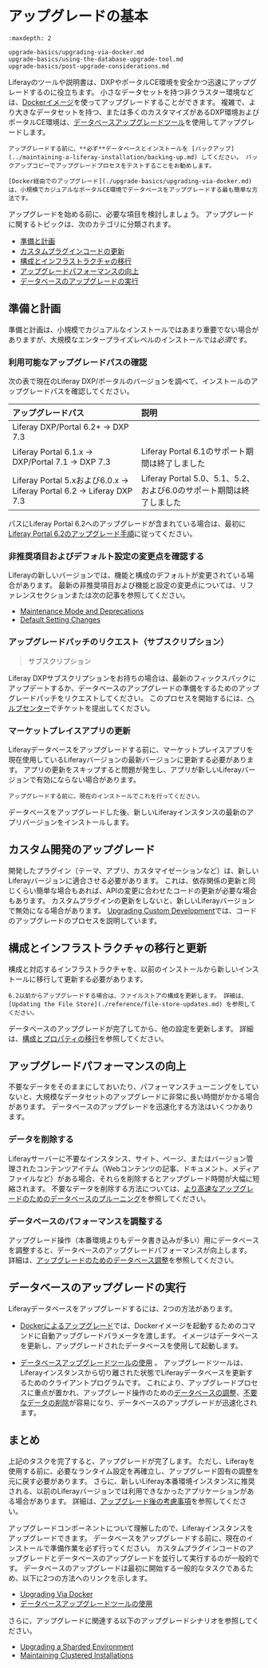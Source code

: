 # アップグレードの基本

```{toctree}
:maxdepth: 2

upgrade-basics/upgrading-via-docker.md
upgrade-basics/using-the-database-upgrade-tool.md
upgrade-basics/post-upgrade-considerations.md
```

Liferayのツールや説明書は、DXPやポータルCE環境を安全かつ迅速にアップグレードするのに役立ちます。 小さなデータセットを持つ非クラスター環境などは、[Dockerイメージ](./upgrade-basics/upgrading-via-docker.md)を使ってアップグレードすることができます。 複雑で、より大きなデータセットを持つ、または多くのカスタマイズがあるDXP環境およびポータルCE環境は、[データベースアップグレードツール](./upgrade-basics/using-the-database-upgrade-tool.md)を使用してアップグレードします。

```{warning}
アップグレードする前に、**必ず**データベースとインストールを [バックアップ](../maintaining-a-liferay-installation/backing-up.md) してください。 バックアップコピーでアップグレードプロセスをテストすることをお勧めします。
```

```{note}
[Docker経由でのアップグレード](./upgrade-basics/upgrading-via-docker.md) は、小規模でカジュアルなポータルCE環境でデータベースをアップグレードする最も簡単な方法です。
```

アップグレードを始める前に、必要な項目を検討しましょう。 アップグレードに関するトピックは、次のカテゴリに分類されます。

  - [準備と計画](#preparation-and-planning)
  - [カスタムプラグインコードの更新](#updating-custom-plugin-code)
  - [構成とインフラストラクチャの移行](#migrating-and-updating-configurations-and-infrastructure)
  - [アップグレードパフォーマンスの向上](#improving-upgrade-performance)
  - [データベースのアップグレードの実行](#executing-the-database-upgrade)

## 準備と計画

準備と計画は、小規模でカジュアルなインストールではあまり重要でない場合がありますが、大規模なエンタープライズレベルのインストールでは*必須*です。

### 利用可能なアップグレードパスの確認

次の表で現在のLiferay DXP/ポータルのバージョンを調べて、インストールのアップグレードパスを確認してください。

| アップグレードパス                                                         | 説明                                              |
| :--- | :--- |
| Liferay DXP/Portal 6.2+ → DXP 7.3                                 |                                                 |
| Liferay Portal 6.1.x → DXP/Portal 7.1 → DXP 7.3                   | Liferay Portal 6.1のサポート期間は終了しました                |
| Liferay Portal 5.xおよび6.0.x → Liferay Portal 6.2 → Liferay DXP 7.3 | Liferay Portal 5.0、5.1、5.2、および6.0のサポート期間は終了しました |

パスにLiferay Portal 6.2へのアップグレードが含まれている場合は、最初に[Liferay Portal 6.2のアップグレード手順](https://help.liferay.com/hc/en-us/articles/360017903232-Upgrading-Liferay)に従ってください。

### 非推奨項目およびデフォルト設定の変更点を確認する

Liferayの新しいバージョンでは、機能と構成のデフォルトが変更されている場合があります。 最新の非推奨項目および機能と設定の変更点については、リファレンスセクションまたは次の記事を参照してください。

  - [Maintenance Mode and Deprecations](./reference/maintenance-mode-and-deprecations-in-7-3.md)
  - [Default Setting Changes](./reference/default-setting-changes-in-7-3.md)

### アップグレードパッチのリクエスト（サブスクリプション）

> サブスクリプション

Liferay DXPサブスクリプションをお持ちの場合は、最新のフィックスパックにアップデートするか、データベースのアップグレードの準備をするためのアップグレードパッチをリクエストしてください。 このプロセスを開始するには、[ヘルプセンター](https://help.liferay.com/hc/requests/new)でチケットを提出してください。

### マーケットプレイスアプリの更新

Liferayデータベースをアップグレードする前に、マーケットプレイスアプリを現在使用しているLiferayバージョンの最新バージョンに更新する必要があります。 アプリの更新をスキップすると問題が発生し、アプリが新しいLiferayバージョンで有効にならない場合があります。

```{important}
アップグレードする前に、現在のインストールでこれを行ってください。
```

データベースをアップグレードした後、新しいLiferayインスタンスの最新のアプリバージョンをインストールします。

## カスタム開発のアップグレード

開発したプラグイン（テーマ、アプリ、カスタマイゼーションなど）は、新しいLiferayバージョンに適合させる必要があります。 これは、依存関係の更新と同じくらい簡単な場合もあれば、APIの変更に合わせたコードの更新が必要な場合もあります。 カスタムプラグインの更新をしないと、新しいLiferayバージョンで無効になる場合があります。 [Upgrading Custom Development](./upgrading-custom-development.md)では、コードのアップグレードのプロセスを説明しています。

## 構成とインフラストラクチャの移行と更新

構成と対応するインフラストラクチャを、以前のインストールから新しいインストールに移行して更新する必要があります。

```{important}
6.2以前からアップグレードする場合は、ファイルストアの構成を更新します。 詳細は、 [Updating the File Store](./reference/file-store-updates.md) を参照してください。
```

データベースのアップグレードが完了してから、他の設定を更新します。 詳細は、[構成とプロパティの移行](./migrating-configurations-and-properties.md)を参照してください。

## アップグレードパフォーマンスの向上

不要なデータをそのままにしておいたり、パフォーマンスチューニングをしていないと、大規模なデータセットのアップグレードに非常に長い時間がかかる場合があります。 データベースのアップグレードを迅速化する方法はいくつかあります。

### データを削除する

Liferayサーバーに不要なインスタンス、サイト、ページ、またはバージョン管理されたコンテンツアイテム（Webコンテンツの記事、ドキュメント、メディアファイルなど）がある場合、それらを削除するとアップグレード時間が大幅に短縮されます。 不要なデータを削除する方法については、[より高速なアップグレードのためのデータベースのプルーニング](./upgrade-stability-and-performance/database-pruning-for-faster-upgrades.md)を参照してください。

### データベースのパフォーマンスを調整する

アップグレード操作（本番環境よりもデータ書き込みが多い）用にデータベースを調整すると、データベースのアップグレードパフォーマンスが向上します。 詳細は、[アップグレードのためのデータベース調整](./upgrade-stability-and-performance/database-tuning-for-upgrades.md)を参照してください。

## データベースのアップグレードの実行

Liferayデータベースをアップグレードするには、2つの方法があります。

  - [Dockerによるアップグレード](./upgrade-basics/upgrading-via-docker.md)では、Dockerイメージを起動するためのコマンドに自動アップグレードパラメータを渡します。 イメージはデータベースを更新し、アップグレードされたデータベースを使用して起動します。

  - [データベースアップグレードツールの使用](./upgrade-basics/using-the-database-upgrade-tool.md) 。 アップグレードツールは、Liferayインスタンスから切り離された状態でLiferayデータベースを更新するためのクライアントプログラムです。 これにより、アップグレードプロセスに重点が置かれ、アップグレード操作のための[データベースの調整](./upgrade-stability-and-performance/database-tuning-for-upgrades.md)、[不要なデータの削除](./upgrade-stability-and-performance/database-pruning-for-faster-upgrades.md)が容易になり、データベースのアップグレードが迅速化されます。

## まとめ

上記のタスクを完了すると、アップグレードが完了します。 ただし、Liferayを使用する前に、必要なランタイム設定を再確立し、アップグレード固有の調整を元に戻す必要があります。 さらに、新しいLiferay本番環境インスタンスに推奨される、以前のLiferayバージョンでは利用できなかったアプリケーションがある場合があります。 詳細は、[アップグレード後の考慮事項](./upgrade-basics/post-upgrade-considerations.md)を参照してください。

アップグレードコンポーネントについて理解したので、Liferayインスタンスをアップグレードできます。 データベースをアップグレードする前に、現在のインストールで準備作業を必ず行ってください。 カスタムプラグインコードのアップグレードとデータベースのアップグレードを並行して実行するのが一般的です。 データベースのアップグレードは最初に開始する一般的なタスクであるため、以下に2つの方法へのリンクを示します。

  - [Upgrading Via Docker](./upgrade-basics/upgrading-via-docker.md)
  - [データベースアップグレードツールの使用](./upgrade-basics/using-the-database-upgrade-tool.md)

さらに、アップグレードに関連する以下のアップグレードシナリオを参照してください。

  - [Upgrading a Sharded Environment](./other-upgrade-scenarios/upgrading-a-sharded-environment.md)
  - [Maintaining Clustered Installations](../maintaining-a-liferay-installation/maintaining-clustered-installations.md)
